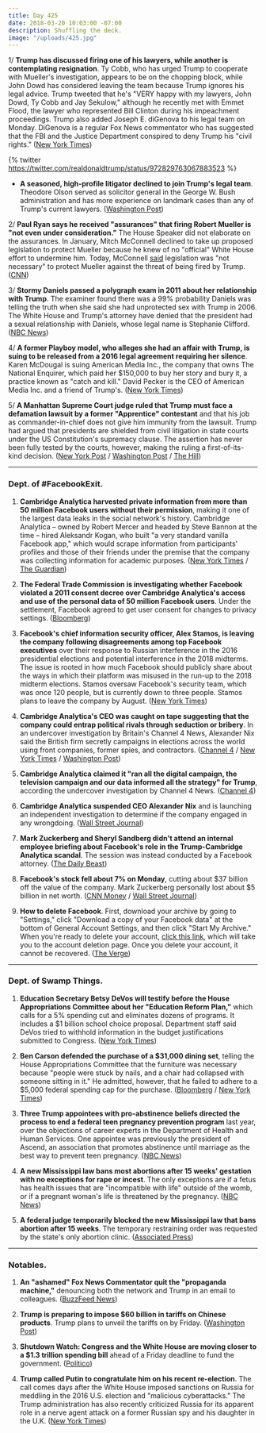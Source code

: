```yaml
---
title: Day 425
date: 2018-03-20 10:03:00 -07:00
description: Shuffling the deck.
image: "/uploads/425.jpg"
---
```


1/ **Trump has discussed firing one of his lawyers, while another is contemplating resignation**. Ty Cobb, who has urged Trump to cooperate with Mueller's investigation, appears to be on the chopping block, while John Dowd has considered leaving the team because Trump ignores his legal advice. Trump tweeted that he's "VERY happy with my lawyers, John Dowd, Ty Cobb and Jay Sekulow," although he recently met with Emmet Flood, the lawyer who represented Bill Clinton during his impeachment proceedings. Trump also added Joseph E. diGenova to his legal team on Monday. DiGenova is a regular Fox News commentator who has suggested that the FBI and the Justice Department conspired to deny Trump his "civil rights." ([New York Times](https://www.nytimes.com/2018/03/19/us/politics/trump-lawyers-mueller-russia-investigation.html))

{% twitter https://twitter.com/realdonaldtrump/status/972829763067883523 %}

* **A seasoned, high-profile litigator declined to join Trump's legal team**. Theodore Olson served as solicitor general in the George W. Bush administration and has more experience on landmark cases than any of Trump's current lawyers. ([Washington Post](https://www.washingtonpost.com/politics/trump-legal-team-seeks-to-add-gravitas-with-offer-to-star-gop-attorney-theodore-b-olson/2018/03/20/571f1e46-2c41-11e8-8ad6-fbc50284fce8_story.html))

2/ **Paul Ryan says he received "assurances" that firing Robert Mueller is "not even under consideration."** The House Speaker did not elaborate on the assurances. In January, Mitch McConnell declined to take up proposed legislation to protect Mueller because he knew of no "official" White House effort to undermine him. Today, McConnell [said](https://www.cnn.com/2018/03/20/politics/mitch-mcconnell-mueller-defense-schumer/index.html) legislation was "not necessary" to protect Mueller against the threat of being fired by Trump. ([CNN](https://www.cnn.com/2018/03/20/politics/paul-ryan-assurances-mueller-not-fired/index.html))

3/ **Stormy Daniels passed a polygraph exam in 2011 about her relationship with Trump**. The examiner found there was a 99% probability Daniels was telling the truth when she said she had unprotected sex with Trump in 2006. The White House and Trump's attorney have denied that the president had a sexual relationship with Daniels, whose legal name is Stephanie Clifford. ([NBC News](https://www.nbcnews.com/politics/politics-news/lie-detector-test-shows-stormy-daniels-truthful-about-trump-affair-n858281))

4/ **A former Playboy model, who alleges she had an affair with Trump, is suing to be released from a 2016 legal agreement requiring her silence**. Karen McDougal is suing American Media Inc., the company that owns The National Enquirer, which paid her $150,000 to buy her story and bury it, a practice known as "catch and kill." David Pecker is the CEO of American Media Inc. and a friend of Trump's. ([New York Times](https://www.nytimes.com/2018/03/20/us/ex-playboy-model-sues-to-break-silence-on-trump.html))

5/ **A Manhattan Supreme Court judge ruled that Trump must face a defamation lawsuit by a former "Apprentice" contestant** and that his job as commander-in-chief does not give him immunity from the lawsuit. Trump had argued that presidents are shielded from civil litigation in state courts under the US Constitution's supremacy clause. The assertion has never been fully tested by the courts, however, making the ruling a first-of-its-kind decision. ([New York Post](https://nypost.com/2018/03/20/former-apprentice-contestant-can-sue-trump-for-defamation/) / [Washington Post](https://www.washingtonpost.com/politics/judge-rules-defamation-case-against-trump-may-proceed/2018/03/20/561d1d44-f498-11e7-b34a-b85626af34ef_story.html) / [The Hill](http://thehill.com/blogs/blog-briefing-room/news/379345-judge-denies-trump-immunity-rules-he-must-face-defamation))

---

### Dept. of #FacebookExit.

1. **Cambridge Analytica harvested private information from more than 50 million Facebook users without their permission**, making it one of the largest data leaks in the social network's history. Cambridge Analytica – owned by Robert Mercer and headed by Steve Bannon at the time – hired Aleksandr Kogan, who built "a very standard vanilla Facebook app," which would scrape information from participants' profiles and those of their friends under the premise that the company was collecting information for academic purposes. ([New York Times](https://www.nytimes.com/2018/03/17/us/politics/cambridge-analytica-trump-campaign.html) / [The Guardian](https://www.theguardian.com/news/2018/mar/17/cambridge-analytica-facebook-influence-us-election))

2. **The Federal Trade Commission is investigating whether Facebook violated a 2011 consent decree over Cambridge Analytica's access and use of the personal data of 50 million Facebook users**. Under the settlement, Facebook agreed to get user consent for changes to privacy settings. ([Bloomberg](https://www.bloomberg.com/news/articles/2018-03-20/ftc-said-to-be-probing-facebook-for-use-of-personal-data))

3. **Facebook's chief information security officer, Alex Stamos, is leaving the company following disagreements among top Facebook executives** over their response to Russian interference in the 2016 presidential elections and potential interference in the 2018 midterms. The issue is rooted in how much Facebook should publicly share about the ways in which their platform was misused in the run-up to the 2018 midterm elections. Stamos oversaw Facebook's security team, which was once 120 people, but is currently down to three people. Stamos plans to leave the company by August. ([New York Times](https://www.nytimes.com/2018/03/19/technology/facebook-alex-stamos.html))

4. **Cambridge Analytica's CEO was caught on tape suggesting that the company could entrap political rivals through seduction or bribery**. In an undercover investigation by Britain's Channel 4 News, Alexander Nix said the British firm secretly campaigns in elections across the world using front companies, former spies, and contractors. ([Channel 4](https://www.channel4.com/news/cambridge-analytica-revealed-trumps-election-consultants-filmed-saying-they-use-bribes-and-sex-workers-to-entrap-politicians-investigation) / [New York Times](https://www.nytimes.com/2018/03/19/us/cambridge-analytica-alexander-nix.html) / [Washington Post](https://www.washingtonpost.com/news/the-switch/wp/2018/03/19/cambridge-analytica-ceo-appears-to-talk-about-using-bribes-and-sex-workers-to-sway-elections-on-secretly-recorded-news-video/))

5. **Cambridge Analytica claimed it "ran all the digital campaign, the television campaign and our data informed all the strategy" for Trump**, according the undercover investigation by Channel 4 News. ([Channel 4](https://www.channel4.com/news/exposed-undercover-secrets-of-donald-trump-data-firm-cambridge-analytica))

6. **Cambridge Analytica suspended CEO Alexander Nix** and is launching an independent investigation to determine if the company engaged in any wrongdoing. ([Wall Street Journal](https://www.wsj.com/articles/cambridge-analytica-suspends-ceo-alexander-nix-amid-facebook-data-uproar-1521572446))

7. **Mark Zuckerberg and Sheryl Sandberg didn't attend an internal employee briefing about Facebook's role in the Trump-Cambridge Analytica scandal**. The session was instead conducted by a Facebook attorney. ([The Daily Beast](https://www.thedailybeast.com/exclusive-mark-zuckerberg-awol-from-facebooks-data-leak-damage-control-session))

8. **Facebook's stock fell about 7% on Monday**, cutting about $37 billion off the value of the company. Mark Zuckerberg personally lost about $5 billion in net worth. ([CNN Money](http://money.cnn.com/2018/03/19/news/companies/zuckerberg-net-worth/index.html) / [Wall Street Journal](https://www.wsj.com/articles/facebook-is-pummeled-by-user-data-blowback-1521561322))

9. **How to delete Facebook**. First, download your archive by going to "Settings," click "Download a copy of your Facebook data" at the bottom of General Account Settings, and then click "Start My Archive." When you're ready to delete your account, [click this link](https://www.facebook.com/help/delete_account), which will take you to the account deletion page. Once you delete your account, it cannot be recovered. ([The Verge](https://www.theverge.com/2018/3/20/17142806/how-to-delete-facebook-page-account-data-privacy))

---

### Dept. of Swamp Things.

1. **Education Secretary Betsy DeVos will testify before the House Appropriations Committee about her "Education Reform Plan,"** which calls for a 5% spending cut and eliminates dozens of programs. It includes a $1 billion school choice proposal. Department staff said DeVos tried to withhold information in the budget justifications submitted to Congress. ([New York Times](https://www.nytimes.com/2018/03/20/us/politics/education-secretary-devos-reorganization-plan-union.html))

2. **Ben Carson defended the purchase of a $31,000 dining set**, telling the House Appropriations Committee that the furniture was necessary because "people were stuck by nails, and a chair had collapsed with someone sitting in it." He admitted, however, that he failed to adhere to a $5,000 federal spending cap for the purchase. ([Bloomberg](https://www.bloomberg.com/news/articles/2018-03-20/hud-s-carson-denies-trying-to-mislead-public-in-furniture-furor) / [New York Times](https://www.nytimes.com/2018/03/20/us/ben-carson-hud-dining-room.html))

3. **Three Trump appointees with pro-abstinence beliefs directed the process to end a federal teen pregnancy prevention program** last year, over the objections of career experts in the Department of Health and Human Services. One appointee was previously the president of Ascend, an association that promotes abstinence until marriage as the best way to prevent teen pregnancy. ([NBC News](https://www.nbcnews.com/politics/politics-news/notes-emails-reveal-trump-appointees-war-end-hhs-teen-pregnancy-n857686))

4. **A new Mississippi law bans most abortions after 15 weeks' gestation with no exceptions for rape or incest**. The only exceptions are if a fetus has health issues that are "incompatible with life" outside of the womb, or if a pregnant woman's life is threatened by the pregnancy. ([NBC News](https://www.nbcnews.com/politics/politics-news/mississippi-gov-signs-nation-s-toughest-abortion-restrictions-n858031))

5. **A federal judge temporarily blocked the new Mississippi law that bans abortion after 15 weeks**. The temporary restraining order was requested by the state's only abortion clinic. ([Associated Press](https://apnews.com/6c55a98736194980a29ddeba3ec71e00))

---

### Notables.

1. **An "ashamed" Fox News Commentator quit the "propaganda machine,"** denouncing both the network and Trump in an email to colleagues. ([BuzzFeed News](https://www.buzzfeed.com/tomnamako/ralph-peters))

2. **Trump is preparing to impose $60 billion in tariffs on Chinese products**. Trump plans to unveil the tariffs on by Friday. ([Washington Post](https://www.washingtonpost.com/business/economy/trump-prepared-to-hit-china-with-60-billion-in-annual-tariffs/2018/03/19/fd5e5874-2bb7-11e8-b0b0-f706877db618_story.html))

3. **Shutdown Watch: Congress and the White House are moving closer to a $1.3 trillion spending bill** ahead of a Friday deadline to fund the government. ([Politico](https://www.politico.com/story/2018/03/19/congress-spending-bill-government-shutdown-471884))

4. **Trump called Putin to congratulate him on his recent re-election**. The call comes days after the White House imposed sanctions on Russia for meddling in the 2016 U.S. election and "malicious cyberattacks." The Trump administration has also recently criticized Russia for its apparent role in a nerve agent attack on a former Russian spy and his daughter in the U.K. ([New York Times](https://www.nytimes.com/2018/03/20/us/politics/trump-says-he-congratulated-putin-on-his-re-election-and-they-may-meet-soon.html))